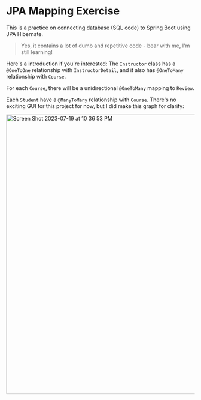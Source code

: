 # JPA Mapping Exercise

This is a practice on connecting database (SQL code) to Spring Boot using JPA Hibernate.

> Yes, it contains a lot of dumb and repetitive code - bear with me, I'm still learning!

Here's a introduction if you're interested:
The `Instructor` class has a `@OneToOne` relationship with `InstructorDetail`, and it also has `@OneToMany` relationship with `Course`.

For each `Course`, there will be a unidirectional `@OneToMany` mapping to `Review`. 

Each `Student` have a `@ManyToMany` relationship with `Course`. There's no exciting GUI for this project for now, but I did make this graph for clarity:

<img width="746" alt="Screen Shot 2023-07-19 at 10 36 53 PM" src="https://github.com/JayLi1209/jpa-mapping/assets/100735820/cab5d490-1675-45a1-a1e7-5a118e482f05">
